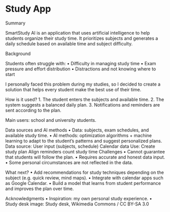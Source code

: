 # Study App

Summary

SmartStudy AI is an application that uses artificial intelligence to help students organize their study time. It prioritizes subjects and generates a daily schedule based on available time and subject difficulty.

Background

Students often struggle with:
	•	Difficulty in managing study time
	•	Exam pressure and effort distribution
	•	Distractions and not knowing where to start

I personally faced this problem during my studies, so I decided to create a solution that helps every student make the best use of their time.

How is it used?
	1.	The student enters the subjects and available time.
	2.	The system suggests a balanced daily plan.
	3.	Notifications and reminders are sent according to the plan.

Main users: school and university students.


Data sources and AI methods
	•	Data: subjects, exam schedules, and available study time.
	•	AI methods: optimization algorithms + machine learning to adapt to the student’s patterns and suggest personalized plans.
Data source:
User input (subjects, schedule)
Calendar data
Use:
Create study plan
Align reminders
count study time
Challenges
	•	Cannot guarantee that students will follow the plan.
	•	Requires accurate and honest data input.
	•	Some personal circumstances are not reflected in the data.

What next?
	•	Add recommendations for study techniques depending on the subject (e.g. quick review, mind maps).
	•	Integrate with calendar apps such as Google Calendar.
	•	Build a model that learns from student performance and improves the plan over time.

Acknowledgments
	•	Inspiration: my own personal study experience.
	•	Study desk image: Study desk, Wikimedia Commons / CC BY-SA 3.0

